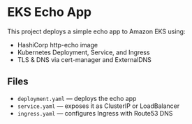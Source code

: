 # EKS Echo App

This project deploys a simple echo app to Amazon EKS using:

- HashiCorp http-echo image
- Kubernetes Deployment, Service, and Ingress
- TLS & DNS via cert-manager and ExternalDNS

## Files
- `deployment.yaml` — deploys the echo app
- `service.yaml` — exposes it as ClusterIP or LoadBalancer
- `ingress.yaml` — configures Ingress with Route53 DNS

